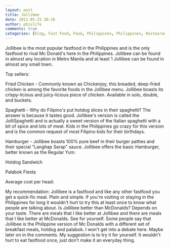 ```yaml
---
layout: post
title: Jollibee
date: 2011-05-25 20:16
author: phislife
comments: true
categories: [blog, Fast Food, Food, Philippines, Philippines, Restaurants]
---
```

<div>

Jollibee is the most popular fastfood in the Philippines and is the only fastfood to rival Mc Donald's here in the Philippines. Jollibee can be found in almost any location in Metro Manila and at least 1 Jollibee can be found in almost any small town.

Top sellers:

Fried Chicken - Commonly known as Chickenjoy, this breaded, deep-fried chicken is among the favorite foods in the Jollibee menu. Jollibee boasts its crispy-licious and juicy-licious piece of chicken. Available in solo, double, and buckets.

Spaghetti - Why do Filipino's put hotdog slices in their spaghetti? The answer is because it tastes good. Jollibee's version is called the JolliSpaghetti and is actually a sweet version of the Italian spaghetti with a bit of spice and lots of meat. Kids in the Philippines go crazy for this version and is the common request of most Filipino kids for their birthdays.

Hamburger - Jollibee boasts 100% pure beef in their burger patties and their special "Langhap Sarap" sauce. Jollibee offers the basic Hamburger, better known as the Regular Yum.

Hotdog Sandwich

Palabok Fiesta

Average cost per head:

My recommendation: Jollibee is a fastfood and like any other fastfood you get a quick-fix meal. Plain and simple. If you're visiting or staying in the Philippines for long it wouldn't hurt to try this at least once to know what people are talking about. Is Jollibee better than McDonalds? Depends on your taste. There are meals that I like better at Jollibee and there are meals that I like better at McDonalds. See for yourself. Some people say that Jollibee is the Philippine version of Mc Donalds with a different set of breakfast meals, hotdog and palabok. I won't get into a debate here. Maybe later on in the comments. My suggestion is to try it for yourself. It wouldn't hurt to eat fastfood once, just don't make it an everyday thing.

</div>

